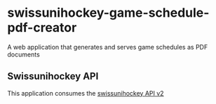 # swissunihockey-game-schedule-pdf-creator

A web application that generates and serves game schedules as PDF documents


## Swissunihockey API

This application consumes the [swissunihockey API v2](https://api-v2.swissunihockey.ch/api/sessions/doc)
